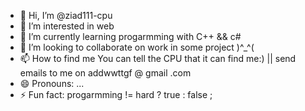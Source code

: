 - 👋 Hi, I’m @ziad111-cpu
- 👀 I’m interested in web
- 🌱 I’m currently learning progarmming with C++ && c# 
- 💞️ I’m looking to collaborate on work in some project )^_^(
- 📫 How to find me You can tell the CPU that it can find me:) || send emails to me on addwwttgf @ gmail .com
- 😄 Pronouns: ...
- ⚡ Fun fact: progarmming != hard ? true : false ;

<!---
ziad111-cpu/ziad111-cpu is a ✨ special ✨ repository because its `README.md` (this file) appears on your GitHub profile.
You can click the Preview link to take a look at your changes.
--->
